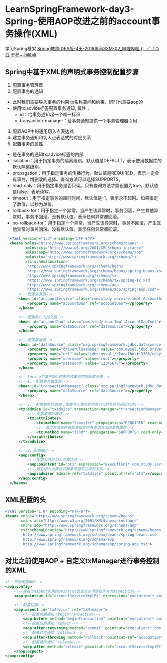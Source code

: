 # LearnSpringFramework-day3-Spring-使用AOP改进之前的account事务操作(XML)
  学习Spring框架
  [Spring教程IDEA版-4天-2018黑马SSM-02_哔哩哔哩 (゜-゜)つロ 干杯~-bilibili](https://www.bilibili.com/video/BV1Sb411s7vP?from=search&seid=6126662563921252654)

## Spring中基于XML的声明式事务控制配置步骤
1. 配置事务管理器
2. 配置事务的通知
  - 此时我们需要导入事务的约束 tx名称空间和约束，同时也需要aop的
  - 使用tx:advice标签配置事务通知, 属性：
    - id：给事务通知起一个唯一标识
    - transaction-manager：给事务通知提供一个事务管理器引用
3. 配置AOP中的通用切入点表达式
4. 建立事务通知和切入点表达式的对应关系
5. 配置事务的属性
  - 是在事务的通知tx:advice标签的内部
  - isolation：用于指定事务的隔离级别。默认值是DEFAULT，表示使用数据库的默认隔离级别。
  - propagation：用于指定事务的传播行为。默认值是REQUIRED，表示一定会有事务，增删改的选择。查询方法可以选择SUPPORTS。
  - read-only：用于指定事务是否只读。只有查询方法才能设置为true。默认值是false，表示读写。
  - timeout：用于指定事务的超时时间，默认值是-1，表示永不超时。如果指定了数值，以秒为单位。
  - rollback-for：用于指定一个异常，当产生该异常时，事务回滚，产生其他异常时，事务不回滚。没有默认值。表示任何异常都回滚。
  - no-rollback-for：用于指定一个异常，当产生该异常时，事务不回滚，产生其他异常时事务回滚。没有默认值。表示任何异常都回滚。
```xml
  <?xml version="1.0" encoding="UTF-8"?>
  <beans xmlns="http://www.springframework.org/schema/beans"
         xmlns:xsi="http://www.w3.org/2001/XMLSchema-instance"
         xmlns:aop="http://www.springframework.org/schema/aop"
         xmlns:tx="http://www.springframework.org/schema/tx"
         xsi:schemaLocation="
          http://www.springframework.org/schema/beans
          https://www.springframework.org/schema/beans/spring-beans.xsd
          http://www.springframework.org/schema/tx
          https://www.springframework.org/schema/tx/spring-tx.xsd
          http://www.springframework.org/schema/aop
          https://www.springframework.org/schema/aop/spring-aop.xsd">
      <!--配置业务层-->
      <bean id="accountService" class="com.study.service.impl.AccountServiceImpl">
          <property name="accountDao" ref="accountDao"></property>
      </bean>

      <!--配置账户的持久层-->
      <bean id="accountDao" class="com.study.dao.Impl.AccountDaoImpl">
          <property name="dataSource" ref="dataSource"></property>
      </bean>

      <!--配置数据源-->
      <bean id="dataSource" class="org.springframework.jdbc.datasource.DriverManagerDataSource">
          <property name="driverClassName" value="com.mysql.jdbc.Driver"></property>
          <property name="url" value="jdbc:mysql://localhost:3306/eesy?useUnicode=true&amp;characterEncoding=utf-8"></property>
          <property name="username" value="root"></property>
          <property name="password" value="12345678"></property>
      </bean>

      <!--Spring中基于XML的声明式事务控制配置步骤-->
      <!--1、 配置事务管理器-->
      <bean id="transactionManager" class="org.springframework.jdbc.datasource.DataSourceTransactionManager">
          <property name="dataSource" ref="dataSource"></property>
      </bean>

      <!--2、 配置事务的通知：需要导入事务的约束(tx的名称空间和约束)-->
      <tx:advice id="txAdvice" transaction-manager="transactionManager">
          <!--配置事务的属性-->
          <tx:attributes>
              <tx:method name="transfer" propagation="REQUIRED" read-only="false"/>
              <!--通过方法名的通配来指定所有查询方法的事务属性-->
              <tx:method name="find*" propagation="SUPPORTS" read-only="true"></tx:method>
          </tx:attributes>
      </tx:advice>

      <!--3、配置AOP-->
      <aop:config>
          <!--配置公共的切入点表达式-->
          <aop:pointcut id="pt1" expression="execution(* com.study.service.impl.*.*(..))"/>
          <!--建立切入点表达式和事务通知之间的关系-->
          <aop:advisor advice-ref="txAdvice" pointcut-ref="pt1"></aop:advisor>
      </aop:config>
  </beans>
```


## XML配置的头

```XML
<?xml version="1.0" encoding="UTF-8"?>
<beans xmlns="http://www.springframework.org/schema/beans"
       xmlns:xsi="http://www.w3.org/2001/XMLSchema-instance"
       xmlns:aop="http://www.springframework.org/schema/aop"
       xsi:schemaLocation="http://www.springframework.org/schema/beans
        http://www.springframework.org/schema/beans/spring-beans.xsd
        http://www.springframework.org/schema/aop
        http://www.springframework.org/schema/aop/spring-aop.xsd">
```


## 对比之前使用AOP + 自定义txManager进行事务控制的XML

```xml
<!--开始配置AOP-->
<aop:config>
    <!--被各个aspect引用的pointcut表达式必须放在所有的aspect之前-->
    <aop:pointcut id="accountServiceImplPt" expression="execution(* com.study.service.impl.*.*(..))"/>

    <!--配置切面-->
    <aop:aspect id="txAdvice" ref="txManager">
        <!--配置前置通知：beginTransaction-->
        <aop:before method="beginTransaction" pointcut="execution(* com.study.service.impl.*.*(..))"></aop:before>
        <!--配置后置通知：commit-->
        <aop:after-returning method="commit" pointcut="execution(* com.study.service.impl.*.*(..))"></aop:after-returning>
        <!--配置异常通知：rollback-->
        <aop:after-throwing method="rollback" pointcut-ref="accountServiceImplPt"></aop:after-throwing>
        <!--配置最终通知：release-->
        <aop:after method="release" pointcut-ref="accountServiceImplPt"></aop:after>
    </aop:aspect>
</aop:config>
```


